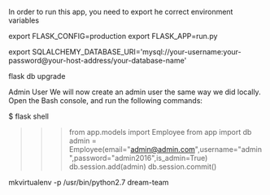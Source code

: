 In order to run this app, you need to export he correct environment variables

  export FLASK_CONFIG=production
  export FLASK_APP=run.py


   export SQLALCHEMY_DATABASE_URI='mysql://your-username:your-password@your-host-address/your-database-name'


   flask db upgrade


Admin User
We will now create an admin user the same way we did locally. Open the Bash console, and run the following commands:

$ flask shell
>>> from app.models import Employee
>>> from app import db
>>> admin = Employee(email="admin@admin.com",username="admin",password="admin2016",is_admin=True)
>>> db.session.add(admin)
>>> db.session.commit()


mkvirtualenv -p /usr/bin/python2.7 dream-team
